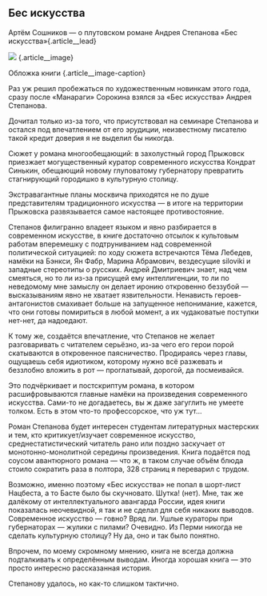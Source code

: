 ## Бес искусства

Артём Сошников — о плутовском романе Андрея Степанова «Бес искусства»{.article\_\_lead}

![][image-1] {.article\_\_image}

Обложка книги {.article\_\_image-caption}

Раз уж решил пробежаться по художественным новинкам этого года, сразу после «Манараги» Сорокина взялся за «Бес искусства» Андрея Степанова.

Дочитал только из-за того, что присутствовал на семинаре Степанова и остался под впечатлением от его эрудиции, неизвестному писателю такой кредит доверия я не выделил бы никогда.

Сюжет у романа многообещающий: в захолустный город Прыжовск приезжает могущественный куратор современного искусства Кондрат Синькин, обещающий новому глуповатому губернатору превратить стагнирующий городишко в культурную столицу.

Экстравагантные планы москвича приходятся не по душе представителям традиционного искусства — в итоге на территории Прыжовска развязывается самое настоящее противостояние.

Степанов филигранно владеет языком и явно разбирается в современном искусстве, в книге достаточно отсылок к культовым работам вперемешку с подтруниванием над современной политической ситуацией: по ходу сюжета встречаются Тёма Лебедев, намёки на Бэнкси, Ян Фабр, Марина Абрамович, вездесущие siloviki и западные стереотипы о русских. Андрей Дмитриевич знает, над чем смеяться, но то ли из-за присущей ему интеллигенции, то ли по неведомому мне замыслу он делает иронию откровенно беззубой — высказываниям явно не хватает язвительности. Ненависть героев-антагонистов смахивает больше на запущенное непонимание, кажется, что они готовы помириться в любой момент, а их чудаковатые поступки нет-нет, да надоедают.

К тому же, создаётся впечатление, что Степанов не желает разговаривать с читателем серьёзно, из-за чего его герои порой скатываются в откровенное паясничество. Продираясь через главы, ощущаешь себя идиотиком, которому нужно всё разжевать и беззлобно вложить в рот — проглатывай, дорогой, да посмеивайся.

Это подчёркивает и постскриптум романа, в котором расшифровываются главные намёки на произведения современного искусства. Сами-то не догадаетесь, вы ж даже загуглить не умеете толком. Есть в этом что-то профессорское, что уж тут…

Роман Степанова будет интересен студентам литературных мастерских и тем, кто критикует/изучает современное искусство, среднестатистический читатель рано или поздно заскучает от монотонно-монолитной середины произведения. Книга подаётся под соусом авантюрного романа — что ж, в таком случае объём блюда стоило сократить раза в полтора, 328 страниц я переварил с трудом.

Возможно, именно поэтому «Бес искусства» не попал в шорт-лист Нацбеста, а то Басте было бы скучновато. Шутка! (нет). Мне, так же далёкому от интеллектуального авангарда России, идея книги показалась неочевидной, я так и не сделал для себя никаких выводов. Современное искусство — говно? Вряд ли. Ушлые кураторы при губернаторах — жулики с пилами? Очевидно. Из Перми никогда не сделать культурную столицу? Ну да, оно и так было понятно.

Впрочем, по моему скромному мнению, книга не всегда должна подталкивать к определённым выводам. Иногда хорошая книга — это просто интересно рассказанная история.

Степанову удалось, но как-то слишком тактично.

[image-1]:	http://nerohelp.info/uploads/posts/2017-03/1490610620_1.jpg
